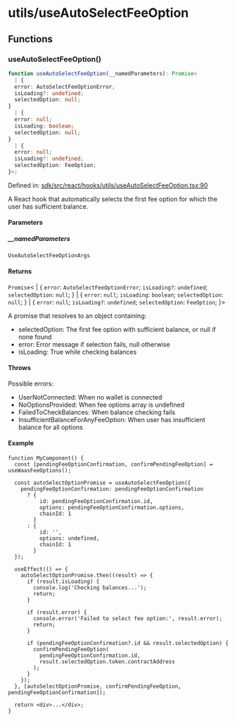 # utils/useAutoSelectFeeOption

## Functions

### useAutoSelectFeeOption()

```ts
function useAutoSelectFeeOption(__namedParameters): Promise<
  | {
  error: AutoSelectFeeOptionError;
  isLoading?: undefined;
  selectedOption: null;
}
  | {
  error: null;
  isLoading: boolean;
  selectedOption: null;
}
  | {
  error: null;
  isLoading?: undefined;
  selectedOption: FeeOption;
}>;
```

Defined in: [sdk/src/react/hooks/utils/useAutoSelectFeeOption.tsx:90](https://github.com/0xsequence/marketplace-sdk/blob/6a4808051b4d56769c8daea217398414041a4d84/sdk/src/react/hooks/utils/useAutoSelectFeeOption.tsx#L90)

A React hook that automatically selects the first fee option for which the user has sufficient balance.

#### Parameters

##### \_\_namedParameters

`UseAutoSelectFeeOptionArgs`

#### Returns

`Promise`\<
  \| \{
  `error`: `AutoSelectFeeOptionError`;
  `isLoading?`: `undefined`;
  `selectedOption`: `null`;
\}
  \| \{
  `error`: `null`;
  `isLoading`: `boolean`;
  `selectedOption`: `null`;
\}
  \| \{
  `error`: `null`;
  `isLoading?`: `undefined`;
  `selectedOption`: `FeeOption`;
\}\>

A promise that resolves to an object containing:
  - selectedOption: The first fee option with sufficient balance, or null if none found
  - error: Error message if selection fails, null otherwise
  - isLoading: True while checking balances

#### Throws

Possible errors:
  - UserNotConnected: When no wallet is connected
  - NoOptionsProvided: When fee options array is undefined
  - FailedToCheckBalances: When balance checking fails
  - InsufficientBalanceForAnyFeeOption: When user has insufficient balance for all options

#### Example

```tsx
function MyComponent() {
  const [pendingFeeOptionConfirmation, confirmPendingFeeOption] = useWaasFeeOptions();

  const autoSelectOptionPromise = useAutoSelectFeeOption({
    pendingFeeOptionConfirmation: pendingFeeOptionConfirmation
      ? {
          id: pendingFeeOptionConfirmation.id,
          options: pendingFeeOptionConfirmation.options,
          chainId: 1
        }
      : {
          id: '',
          options: undefined,
          chainId: 1
        }
  });

  useEffect(() => {
    autoSelectOptionPromise.then((result) => {
      if (result.isLoading) {
        console.log('Checking balances...');
        return;
      }

      if (result.error) {
        console.error('Failed to select fee option:', result.error);
        return;
      }

      if (pendingFeeOptionConfirmation?.id && result.selectedOption) {
        confirmPendingFeeOption(
          pendingFeeOptionConfirmation.id,
          result.selectedOption.token.contractAddress
        );
      }
    });
  }, [autoSelectOptionPromise, confirmPendingFeeOption, pendingFeeOptionConfirmation]);

  return <div>...</div>;
}
```
